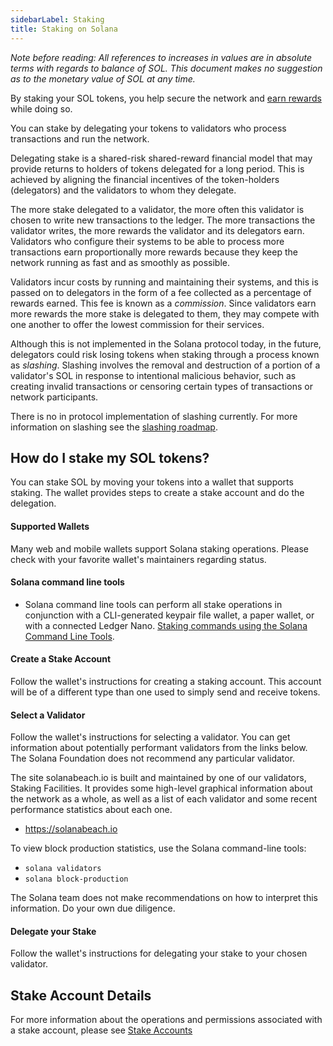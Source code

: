 ```yaml
---
sidebarLabel: Staking
title: Staking on Solana
---
```


_Note before reading: All references to increases in values are in absolute
terms with regards to balance of SOL. This document makes no suggestion as to
the monetary value of SOL at any time._

By staking your SOL tokens, you help secure the network and
[earn rewards](https://docs.solanalabs.com/implemented-proposals/staking-rewards)
while doing so.

You can stake by delegating your tokens to validators who process transactions
and run the network.

Delegating stake is a shared-risk shared-reward financial model that may provide
returns to holders of tokens delegated for a long period. This is achieved by
aligning the financial incentives of the token-holders (delegators) and the
validators to whom they delegate.

The more stake delegated to a validator, the more often this validator is chosen
to write new transactions to the ledger. The more transactions the validator
writes, the more rewards the validator and its delegators earn. Validators who
configure their systems to be able to process more transactions earn
proportionally more rewards because they keep the network running as fast
and as smoothly as possible.

Validators incur costs by running and maintaining their systems, and this is
passed on to delegators in the form of a fee collected as a percentage of
rewards earned. This fee is known as a _commission_. Since validators earn more
rewards the more stake is delegated to them, they may compete with one another
to offer the lowest commission for their services.

Although this is not implemented in the Solana protocol today, in the future,
delegators could risk losing tokens when staking through a process known as
_slashing_. Slashing involves the removal and destruction of a portion of a
validator's SOL in response to intentional malicious behavior, such as creating
invalid transactions or censoring certain types of transactions or network
participants.

There is no in protocol implementation of slashing currently. For more
information on slashing see the
[slashing roadmap](https://docs.solanalabs.com/proposals/optimistic-confirmation-and-slashing#slashing-roadmap).

## How do I stake my SOL tokens?

You can stake SOL by moving your tokens into a wallet that supports staking. The
wallet provides steps to create a stake account and do the delegation.

#### Supported Wallets

Many web and mobile wallets support Solana staking operations. Please check with
your favorite wallet's maintainers regarding status.

#### Solana command line tools

- Solana command line tools can perform all stake operations in conjunction with
  a CLI-generated keypair file wallet, a paper wallet, or with a connected
  Ledger Nano.
  [Staking commands using the Solana Command Line Tools](https://docs.solanalabs.com/cli/examples/delegate-stake).

#### Create a Stake Account

Follow the wallet's instructions for creating a staking account. This account
will be of a different type than one used to simply send and receive tokens.

#### Select a Validator

Follow the wallet's instructions for selecting a validator. You can get
information about potentially performant validators from the links below. The
Solana Foundation does not recommend any particular validator.

The site solanabeach.io is built and maintained by one of our validators,
Staking Facilities. It provides some high-level graphical information about
the network as a whole, as well as a list of each validator and some recent
performance statistics about each one.

- https://solanabeach.io

To view block production statistics, use the Solana command-line tools:

- `solana validators`
- `solana block-production`

The Solana team does not make recommendations on how to interpret this
information. Do your own due diligence.

#### Delegate your Stake

Follow the wallet's instructions for delegating your stake to your chosen
validator.

## Stake Account Details

For more information about the operations and permissions associated with a
stake account, please see
[Stake Accounts](/docs/economics/staking/stake-accounts.md)
